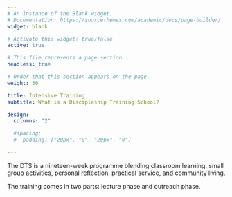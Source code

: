```yaml
---
# An instance of the Blank widget.
# Documentation: https://sourcethemes.com/academic/docs/page-builder/
widget: blank

# Activate this widget? true/false
active: true

# This file represents a page section.
headless: true

# Order that this section appears on the page.
weight: 30

title: Intensive Training
subtitle: What is a Discipleship Training School?

design:
  columns: "2"

  #spacing:
  #  padding: ["20px", "0", "20px", "0"]

---
```


The DTS is a nineteen-week programme blending classroom learning, small group activities, personal reflection, practical service, and community living.

The training comes in two parts: lecture phase and outreach phase.
